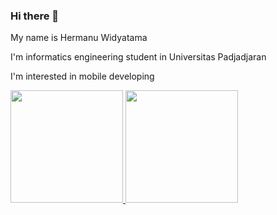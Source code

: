 ### Hi there 👋

My name is Hermanu Widyatama <br>

I'm informatics engineering student in Universitas Padjadjaran <br>

I'm interested in mobile developing

<p align="left">
<a href="https://github.com/hermanuw"><img height="180em" src="https://github-readme-stats-eight-theta.vercel.app/api?username=hermanuw&show_icons=true&theme=algolia&include_all_commits=true&count_private=true"> <a/>
  <a href="https://github.com/hermanuw"><img height="180em" src="https://github-readme-stats-eight-theta.vercel.app/api/top-langs/?username=hermanuw&layout=compact&theme=algolia"><a/>
</p>
